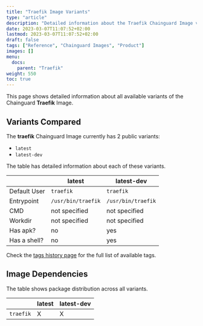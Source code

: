 ```yaml
---
title: "Traefik Image Variants"
type: "article"
description: "Detailed information about the Traefik Chainguard Image variants"
date: 2023-03-07T11:07:52+02:00
lastmod: 2023-03-07T11:07:52+02:00
draft: false
tags: ["Reference", "Chainguard Images", "Product"]
images: []
menu:
  docs:
    parent: "Traefik"
weight: 550
toc: true
---
```


This page shows detailed information about all available variants of the Chainguard **Traefik** Image.

## Variants Compared
The **traefik** Chainguard Image currently has 2 public variants: 

- `latest`
- `latest-dev`

The table has detailed information about each of these variants.

|              | latest             | latest-dev         |
|--------------|--------------------|--------------------|
| Default User | `traefik`          | `traefik`          |
| Entrypoint   | `/usr/bin/traefik` | `/usr/bin/traefik` |
| CMD          | not specified      | not specified      |
| Workdir      | not specified      | not specified      |
| Has apk?     | no                 | yes                |
| Has a shell? | no                 | yes                |

Check the [tags history page](/chainguard/chainguard-images/reference/traefik/tags_history/) for the full list of available tags.
## Image Dependencies
The table shows package distribution across all variants.

|           | latest | latest-dev |
|-----------|--------|------------|
| `traefik` | X      | X          |
